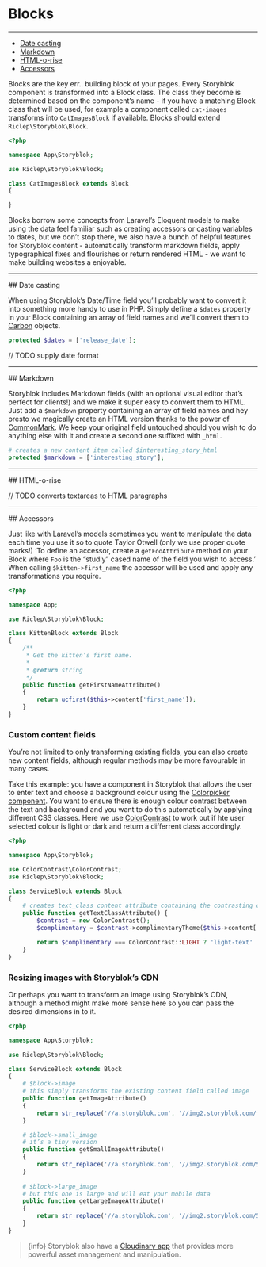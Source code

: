 # Blocks

---

- [Date casting](#date-casting)
- [Markdown](#markdown)
- [HTML-o-rise](#html-o-rise)
- [Accessors](#accessors)


Blocks are the key err.. building block of your pages. Every Storyblok component is transformed into a Block class. The class they become is determined based on the component’s name - if you have a matching Block class that will be used, for example a component called `cat-images` transforms into `CatImagesBlock` if available. Blocks should extend `Riclep\Storyblok\Block`.

```php
<?php

namespace App\Storyblok;

use Riclep\Storyblok\Block;

class CatImagesBlock extends Block
{

}
```

Blocks borrow some concepts from Laravel’s Eloquent models to make using the data feel familiar such as creating accessors or casting variables to dates, but we don’t stop there, we also have a bunch of helpful features for Storyblok content - automatically transform markdown fields, apply typographical fixes and flourishes or return rendered HTML - we want to make building websites a enjoyable. 

---

<a name="date-casting">
## Date casting
</a>

When using Storyblok’s Date/Time field you’ll probably want to convert it into something more handy to use in PHP. Simply define a `$dates` property in your Block containing an array of field names and we’ll convert them to [Carbon](https://github.com/briannesbitt/carbon) objects. 

```php
protected $dates = ['release_date'];
```

// TODO supply date format

---

<a name="markdown">
## Markdown
</a>

Storyblok includes Markdown fields (with an optional visual editor that’s perfect for clients!) and we make it super easy to convert them to HTML. Just add a `$markdown` property containing an array of field names and hey presto we magically create an HTML version thanks to the power of [CommonMark](https://commonmark.thephpleague.com/). We keep your original field untouched should you wish to do anything else with it and create a second one suffixed with `_html`.

```php
# creates a new content item called $interesting_story_html
protected $markdown = ['interesting_story'];
```

---

<a name="html-o-rise">
## HTML-o-rise
</a>

// TODO converts textareas to HTML paragraphs

---

<a name="accessors">
## Accessors
</a>

Just like with Laravel’s models sometimes you want to manipulate the data each time you use it so to quote Taylor Otwell (only we use proper quote marks!) ‘To define an accessor, create a `getFooAttribute` method on your Block where `Foo` is the “studly” cased name of the field you wish to access.’ When calling `$kitten->first_name` the accessor will be used and apply any transformations you require.

```php
<?php

namespace App;

use Riclep\Storyblok\Block;

class KittenBlock extends Block
{
    /**
     * Get the kitten’s first name.
     *
     * @return string
     */
    public function getFirstNameAttribute()
    {
        return ucfirst($this->content['first_name']);
    }
}
```


### Custom content fields

You’re not limited to only transforming existing fields, you can also create new content fields, although regular methods may be more favourable in many cases.

Take this example: you have a component in Storyblok that allows the user to enter text and choose a background colour using the [Colorpicker component](https://www.storyblok.com/apps/colorpicker). You want to ensure there is enough colour contrast between the text and background and you want to do this automatically by applying different CSS classes. Here we use [ColorContrast](https://github.com/davidgorges/color-contrast-php) to work out if hte user selected colour is light or dark and return a differrent class accordingly.

```php
<?php

namespace App\Storyblok;

use ColorContrast\ColorContrast;
use Riclep\Storyblok\Block;

class ServiceBlock extends Block
{
    # creates text_class content attribute containing the contrasting class name
	public function getTextClassAttribute() {
		$contrast = new ColorContrast();
		$complimentary = $contrast->complimentaryTheme($this->content['colour']->color);

		return $complimentary === ColorContrast::LIGHT ? 'light-text' : 'dark-text';
	}
}
```


### Resizing images with Storyblok’s CDN

Or perhaps you want to transform an image using Storyblok’s CDN, although a method might make more sense here so you can pass the desired dimensions in to it.

```php
<?php

namespace App\Storyblok;

use Riclep\Storyblok\Block;

class ServiceBlock extends Block
{
    # $block->image
    # this simply transforms the existing content field called image
    public function getImageAttribute()
    {
        return str_replace('//a.storyblok.com', '//img2.storyblok.com/filters:quality(80)', $this->image);
    }

    # $block->small_image
    # it’s a tiny version
	public function getSmallImageAttribute()
	{
		return str_replace('//a.storyblok.com', '//img2.storyblok.com/50x0/filters:quality(40)', $this->image);
	}
    
    # $block->large_image
    # but this one is large and will eat your mobile data
    public function getLargeImageAttribute()
	{
		return str_replace('//a.storyblok.com', '//img2.storyblok.com/5000x0/filters:quality(100)', $this->image);
	}
}
```

> {info} Storyblok also have a [Cloudinary app](https://www.storyblok.com/apps/cloudinary-native) that provides more powerful asset management and manipulation. 